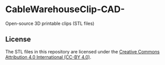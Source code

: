 # CableWarehouseClip-CAD-
Open-source 3D printable clips (STL files)


## License
The STL files in this repository are licensed under the 
[Creative Commons Attribution 4.0 International (CC-BY 4.0)](http://creativecommons.org/licenses/by/4.0/).
